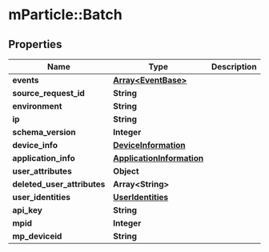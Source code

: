 # mParticle::Batch

## Properties
Name | Type | Description | Notes
------------ | ------------- | ------------- | -------------
**events** | [**Array&lt;EventBase&gt;**](EventBase.md) |  | [optional] 
**source_request_id** | **String** |  | [optional] 
**environment** | **String** |  | 
**ip** | **String** |  | [optional] 
**schema_version** | **Integer** |  | [optional] 
**device_info** | [**DeviceInformation**](DeviceInformation.md) |  | [optional] 
**application_info** | [**ApplicationInformation**](ApplicationInformation.md) |  | [optional] 
**user_attributes** | **Object** |  | [optional] 
**deleted_user_attributes** | **Array&lt;String&gt;** |  | [optional] 
**user_identities** | [**UserIdentities**](UserIdentities.md) |  | [optional] 
**api_key** | **String** |  | [optional] 
**mpid** | **Integer** |  | [optional] 
**mp_deviceid** | **String** |  | [optional] 


